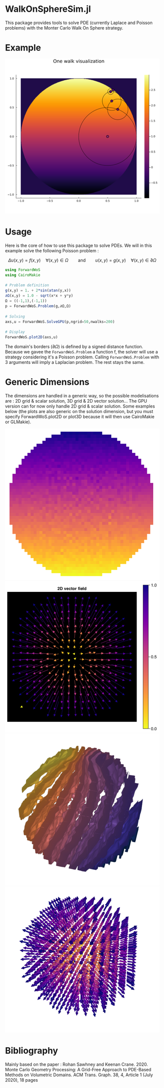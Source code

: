 # WalkOnSphereSim.jl
This package provides tools to solve PDE (currently Laplace and Poisson problems) with the Monter Carlo Walk On Sphere strategy.

# Example
![OneWalk](Figures/OneWalk.svg)

# Usage
Here is the core of how to use this package to solve PDEs.
We will in this example solve the following Poisson problem :

$$\Delta u(x,y) = f(x,y) \quad \forall (x,y)\in \Omega \qquad \text{and} \qquad u(x,y) = g(x,y) \quad \forall (x,y) \in \partial \Omega$$

```julia
using ForwardWoS
using CairoMakie

# Problem definition
g(x,y) = 1. + 2*sin(atan(y,x))
∂Ω(x,y) = 1.0 - sqrt(x*x + y*y)
Ω = ((-1,1),(-1,1))
p = ForwardWoS.Problem(g,∂Ω,Ω)

# Solving
axs,u = ForwardWoS.SolveGPU(p,ngrid=50,nwalks=200)

# Display
ForwardWoS.plot2D(axs,u)
```

The domain's borders ($\partial \Omega$) is defined by a signed distance function.
Because we gavee the `ForwardWoS.Problem` a function f, the solver will use a strategy considering it's a Poisson problem. Calling `ForwardWoS.Problem` with 3 arguments will imply a Laplacian problem. The rest stays the same.

# Generic Dimensions

The dimensions are handled in a generic way, so the possible modelisations are : 2D grid & scalar solution, 3D grid & 2D vector solution... The GPU version can for now only handle 2D grid & scalar solution. Some examples below (the plots are also generic on the solution dimension, but you must specify ForwardWoS.plot2D or plot3D because it will then use CairoMakie or GLMakie).

![2Dscalar](figures/2Dscalar.png)
![2Dvector](figures/2Dvector.png)
![3Dscalar](figures/3Dscalar.png)
![3Dvector](figures/3Dvector.png)

# Bibliography
Mainly based on the paper :
Rohan Sawhney and Keenan Crane. 2020. Monte Carlo Geometry Processing:
A Grid-Free Approach to PDE-Based Methods on Volumetric Domains. ACM
Trans. Graph. 38, 4, Article 1 (July 2020), 18 pages